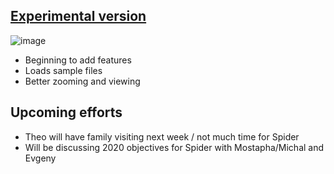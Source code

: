 ## [Experimental version](https://www.ladybug.tools/spider-gbxml-tools/spider-gbxml-viewer//v-2020-02-06/spider-gbxml-viewer.html )

![image](https://user-images.githubusercontent.com/547626/73981774-d9fb6d00-48e7-11ea-928e-388176e14e67.png)

* Beginning to add features
* Loads sample files
* Better zooming and viewing

## Upcoming efforts

* Theo will have family visiting next week / not much time for Spider
* Will be discussing 2020 objectives for Spider with Mostapha/Michal and Evgeny